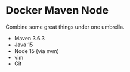 # Docker Maven Node

Combine some great things under one umbrella.

 - Maven 3.6.3
 - Java 15
 - Node 15 (via nvm)
 - vim
 - Git
